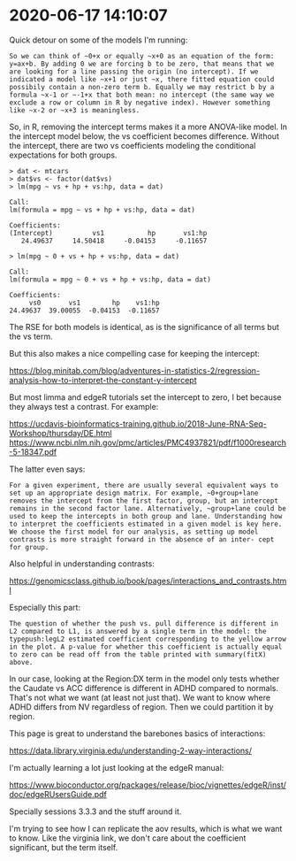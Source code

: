 # 2020-06-17 14:10:07

Quick detour on some of the models I'm running:

```
So we can think of ~0+x or equally ~x+0 as an equation of the form: y=ax+b. By adding 0 we are forcing b to be zero, that means that we are looking for a line passing the origin (no intercept). If we indicated a model like ~x+1 or just ~x, there fitted equation could possibily contain a non-zero term b. Equally we may restrict b by a formula ~x-1 or ~-1+x that both mean: no intercept (the same way we exclude a row or column in R by negative index). However something like ~x-2 or ~x+3 is meaningless.
```

So, in R, removing the intercept terms makes it a more ANOVA-like model. In the
intercept model below, the vs coefficient becomes difference. Without the
intercept, there are two vs coefficients modeling the conditional expectations for both groups.

```
> dat <- mtcars
> dat$vs <- factor(dat$vs)
> lm(mpg ~ vs + hp + vs:hp, data = dat)

Call:
lm(formula = mpg ~ vs + hp + vs:hp, data = dat)

Coefficients:
(Intercept)          vs1           hp       vs1:hp  
   24.49637     14.50418     -0.04153     -0.11657  

> lm(mpg ~ 0 + vs + hp + vs:hp, data = dat)

Call:
lm(formula = mpg ~ 0 + vs + hp + vs:hp, data = dat)

Coefficients:
     vs0       vs1        hp    vs1:hp  
24.49637  39.00055  -0.04153  -0.11657  
```

The RSE for both models is identical, as is the significance of all terms but
the vs term.

But this also makes a nice compelling case for keeping the intercept:

https://blog.minitab.com/blog/adventures-in-statistics-2/regression-analysis-how-to-interpret-the-constant-y-intercept

But most limma and edgeR tutorials set the intercept to zero, I bet because they
always test a contrast. For example:

https://ucdavis-bioinformatics-training.github.io/2018-June-RNA-Seq-Workshop/thursday/DE.html
https://www.ncbi.nlm.nih.gov/pmc/articles/PMC4937821/pdf/f1000research-5-18347.pdf

The latter even says:

```
For a given experiment, there are usually several equivalent ways to set up an appropriate design matrix. For example, ~0+group+lane removes the intercept from the first factor, group, but an intercept remains in the second factor lane. Alternatively, ~group+lane could be used to keep the intercepts in both group and lane. Understanding how to interpret the coefficients estimated in a given model is key here. We choose the first model for our analysis, as setting up model contrasts is more straight forward in the absence of an inter- cept for group.
```


Also helpful in understanding contrasts:

https://genomicsclass.github.io/book/pages/interactions_and_contrasts.html

Especially this part:

```
The question of whether the push vs. pull difference is different in L2 compared to L1, is answered by a single term in the model: the typepush:legL2 estimated coefficient corresponding to the yellow arrow in the plot. A p-value for whether this coefficient is actually equal to zero can be read off from the table printed with summary(fitX) above.
```

In our case, looking at the Region:DX term in the model only tests whether the
Caudate vs ACC difference is different in ADHD compared to normals. That's not
what we want (at least not just that). We want to know where ADHD differs from
NV regardless of region. Then we could partition it by region. 

This page is great to understand the barebones basics of interactions:

https://data.library.virginia.edu/understanding-2-way-interactions/

I'm actually learning a lot just looking at the edgeR manual:

https://www.bioconductor.org/packages/release/bioc/vignettes/edgeR/inst/doc/edgeRUsersGuide.pdf

Specially sessions 3.3.3 and the stuff around it.

I'm trying to see how I can replicate the aov results, which is what we want to
know. Like the virginia link, we don't care about the coefficient significant,
but the term itself.



